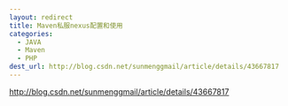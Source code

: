 ```yaml
---
layout: redirect
title: Maven私服nexus配置和使用
categories:
  - JAVA
  - Maven
  - PHP
dest_url: http://blog.csdn.net/sunmenggmail/article/details/43667817
---
```


http://blog.csdn.net/sunmenggmail/article/details/43667817